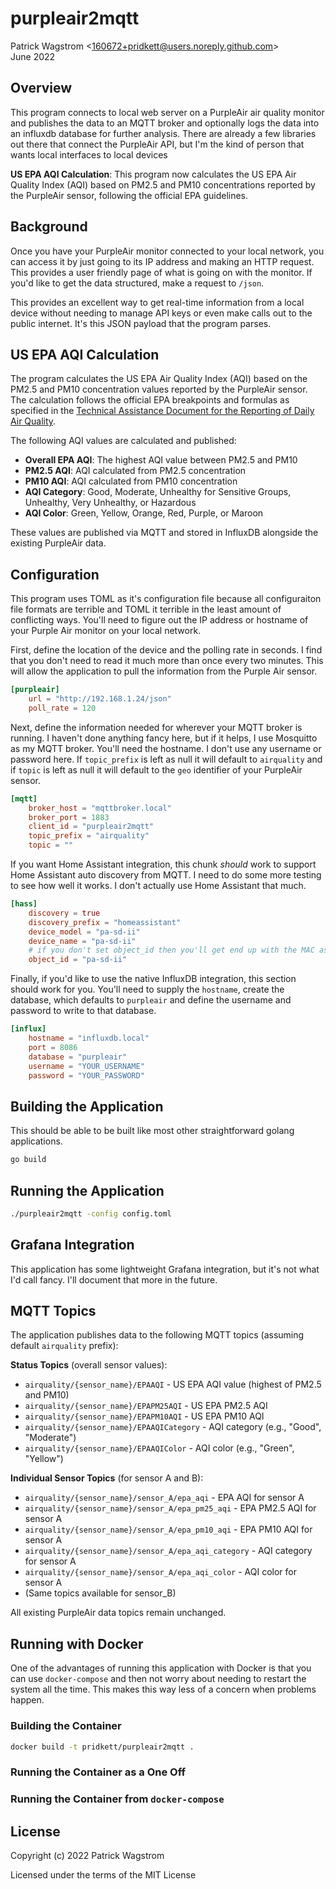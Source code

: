 purpleair2mqtt
==============

Patrick Wagstrom &lt;160672+pridkett@users.noreply.github.com&gt;<br>
June 2022

Overview
--------

This program connects to local web server on a PurpleAir air quality monitor
and publishes the data to an MQTT broker and optionally logs the data into an
influxdb database for further analysis. There are already a few libraries out there that connect the PurpleAir API, but I'm the kind of person that wants local interfaces to local devices

**US EPA AQI Calculation**: This program now calculates the US EPA Air Quality Index (AQI) based on PM2.5 and PM10 concentrations reported by the PurpleAir sensor, following the official EPA guidelines.

Background
----------

Once you have your PurpleAir monitor connected to your local network, you can access it by just going to its IP address and making an HTTP request. This provides a user friendly page of what is going on with the monitor. If you'd like to get the data structured, make a request to `/json`.

This provides an excellent way to get real-time information from a local device without needing to manage API keys or even make calls out to the public internet. It's this JSON payload that the program parses.

US EPA AQI Calculation
---------------------

The program calculates the US EPA Air Quality Index (AQI) based on the PM2.5 and PM10 concentration values reported by the PurpleAir sensor. The calculation follows the official EPA breakpoints and formulas as specified in the [Technical Assistance Document for the Reporting of Daily Air Quality](https://document.airnow.gov/technical-assistance-document-for-the-reporting-of-daily-air-quailty.pdf).

The following AQI values are calculated and published:
- **Overall EPA AQI**: The highest AQI value between PM2.5 and PM10
- **PM2.5 AQI**: AQI calculated from PM2.5 concentration
- **PM10 AQI**: AQI calculated from PM10 concentration
- **AQI Category**: Good, Moderate, Unhealthy for Sensitive Groups, Unhealthy, Very Unhealthy, or Hazardous
- **AQI Color**: Green, Yellow, Orange, Red, Purple, or Maroon

These values are published via MQTT and stored in InfluxDB alongside the existing PurpleAir data.

Configuration
-------------

This program uses TOML as it's configuration file because all configuraiton file formats are terrible and TOML it terrible in the least amount of conflicting ways. You'll need to figure out the IP address or hostname of your Purple Air monitor on your local network.

First, define the location of the device and the polling rate in seconds. I find that you don't need to read it much more than once every two minutes. This will allow the application to pull the information from the Purple Air sensor.

```toml
[purpleair]
    url = "http://192.168.1.24/json"
    poll_rate = 120

```

Next, define the information needed for wherever your MQTT broker is running. I haven't done anything fancy here, but if it helps, I use Mosquitto as my MQTT broker. You'll need the hostname. I don't use any username or password here. If `topic_prefix` is left as null it will default to `airquality` and if `topic` is left as null it will default to the `geo` identifier of your PurpleAir sensor.

```toml
[mqtt]
    broker_host = "mqttbroker.local"
    broker_port = 1883
    client_id = "purpleair2mqtt"
    topic_prefix = "airquality"
    topic = ""
```

If you want Home Assistant integration, this chunk _should_ work to support Home Assistant auto discovery from MQTT. I need to do some more testing to see how well it works. I don't actually use Home Assistant that much.

```toml
[hass]
    discovery = true
    discovery_prefix = "homeassistant"
    device_model = "pa-sd-ii"
    device_name = "pa-sd-ii"
    # if you don't set object_id then you'll get end up with the MAC as your id
    object_id = "pa-sd-ii"
```

Finally, if you'd like to use the native InfluxDB integration, this section should work for you. You'll need to supply the `hostname`, create the database, which defaults to `purpleair` and define the username and password to write to that database.

```toml
[influx]
    hostname = "influxdb.local"
    port = 8086
    database = "purpleair"
    username = "YOUR_USERNAME"
    password = "YOUR_PASSWORD"
```

Building the Application
------------------------

This should be able to be built like most other straightforward golang applications.

```bash
go build
```

Running the Application
-----------------------

```bash
./purpleair2mqtt -config config.toml
```

Grafana Integration
-------------------

This application has some lightweight Grafana integration, but it's not what I'd call fancy. I'll document that more in the future.

MQTT Topics
-----------

The application publishes data to the following MQTT topics (assuming default `airquality` prefix):

**Status Topics** (overall sensor values):
- `airquality/{sensor_name}/EPAAQI` - US EPA AQI value (highest of PM2.5 and PM10)
- `airquality/{sensor_name}/EPAPM25AQI` - US EPA PM2.5 AQI
- `airquality/{sensor_name}/EPAPM10AQI` - US EPA PM10 AQI
- `airquality/{sensor_name}/EPAAQICategory` - AQI category (e.g., "Good", "Moderate")
- `airquality/{sensor_name}/EPAAQIColor` - AQI color (e.g., "Green", "Yellow")

**Individual Sensor Topics** (for sensor A and B):
- `airquality/{sensor_name}/sensor_A/epa_aqi` - EPA AQI for sensor A
- `airquality/{sensor_name}/sensor_A/epa_pm25_aqi` - EPA PM2.5 AQI for sensor A
- `airquality/{sensor_name}/sensor_A/epa_pm10_aqi` - EPA PM10 AQI for sensor A
- `airquality/{sensor_name}/sensor_A/epa_aqi_category` - AQI category for sensor A
- `airquality/{sensor_name}/sensor_A/epa_aqi_color` - AQI color for sensor A
- (Same topics available for sensor_B)

All existing PurpleAir data topics remain unchanged.

Running with Docker
-------------------

One of the advantages of running this application with Docker is that you can use `docker-compose` and then not worry about needing to restart the system all the time. This makes this way less of a concern when problems happen.

### Building the Container

```bash
docker build -t pridkett/purpleair2mqtt .
```

### Running the Container as a One Off

### Running the Container from `docker-compose`

License
-------

Copyright (c) 2022 Patrick Wagstrom

Licensed under the terms of the MIT License

